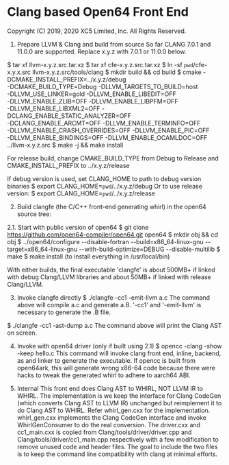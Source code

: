 Clang based Open64 Front End
================
Copyright (C) 2019, 2020 XC5 Limited, Inc.  All Rights Reserved.

1. Prepare LLVM & Clang and build from source
 So far CLANG 7.0.1 and 11.0.0 are supported. Replace x.y.z with 7.0.1 or 11.0.0 below.

 $ tar xf llvm-x.y.z.src.tar.xz
 $ tar xf cfe-x.y.z.src.tar.xz
 $ ln -sf `pwd`/cfe-x.y.x.src llvm-x.y.z.src/tools/clang
 $ mkdir build && cd build
 $ cmake -DCMAKE_INSTALL_PREFIX=../x.y.z/debug \
         -DCMAKE_BUILD_TYPE=Debug  -DLLVM_TARGETS_TO_BUILD=host  \
         -DLLVM_USE_LINKER=gold  -DLLVM_ENABLE_LIBEDIT=OFF  \
         -DLLVM_ENABLE_ZLIB=OFF  -DLLVM_ENABLE_LIBPFM=OFF  \
         -DLLVM_ENABLE_LIBXML2=OFF  -DCLANG_ENABLE_STATIC_ANALYZER=OFF  \
         -DCLANG_ENABLE_ARCMT=OFF -DLLVM_ENABLE_TERMINFO=OFF  \
         -DLLVM_ENABLE_CRASH_OVERRIDES=OFF -DLLVM_ENABLE_PIC=OFF  \
         -DLLVM_ENABLE_BINDINGS=OFF -DLLVM_ENABLE_OCAMLDOC=OFF  \
         ../llvm-x.y.z.src
 $ make -j && make install

 For release build, change CMAKE_BUILD_TYPE from Debug to Release and CMAKE_INSTALL_PREFIX to ../x.y.z/release

 If debug version is used, set CLANG_HOME to path to debug version binaries
 $ export CLANG_HOME=`pwd`/../x.y.z/debug
 Or to use release version:
 $ export CLANG_HOME=`pwd`/../x.y.z/release

2. Build clangfe (the C/C++ front-end generating whirl) in the open64 source tree:

2.1. Start with public version of open64
  $ git clone https://github.com/open64-compiler/open64.git open64
  $ mkdir obj && cd obj
  $ ../open64/configure --disable-fortran --build=x86_64-linux-gnu --target=x86_64-linux-gnu --with-build-optimize=DEBUG --disable-multilib
  $ make
  $ make install (to install everything in /usr/local/bin)

  With either builds, the final executable 'clangfe' is about 500MB+ if linked with debug Clang/LLVM libraries and about 50MB+ if linked with release Clang/LLVM.

3. Invoke clangfe directly
  $ ./clangfe -cc1 -emit-llvm a.c
  The command above will compile a.c and generate a.B. '-cc1' and '-emit-llvm' is necessary to generate the .B file.

  $ ./clangfe -cc1 -ast-dump a.c
  The command above will print the Clang AST on screen.

4. Invoke with open64 driver (only if built using 2.1)
  $ opencc -clang -show -keep hello.c
  This command will invoke clang front end, inline, backend, as and linker to generate the executable.
  If opencc is built from open64ark, this will generate wrong x86-64 code because there were hacks to tweak the generated whirl to adhere to aarch64 ABI.

5. Internal
  This front end does Clang AST to WHIRL, NOT LLVM IR to WHIRL. The implementation is we keep the interface for Clang CodeGen (which converts Clang AST to LLVM IR) unchanged but reimplement it to do Clang AST to WHIRL. Refer whirl_gen.cxx for the implementation. whirl_gen.cxx implements the Clang
CodeGen interface and invoke WhirlGenConsumer to do the real conversion.
  The driver.cxx and cc1_main.cxx is copied from Clang/tools/driver/driver.cpp and Clang/tools/driver/cc1_main.cpp respectively with a few modification to remove unused code and header files. The goal to include the two files is to keep the command line compatibility with clang at minimal efforts.
